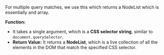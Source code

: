 For multiple query matches, we use this which returns a NodeList which is essentially and array.

**Function:**
- It takes a single argument, which is a **CSS selector string**, similar to `document.querySelector`.
- **Return Value:** It returns a **NodeList**, which is a live collection of all the elements in the DOM that match the specified CSS selector.